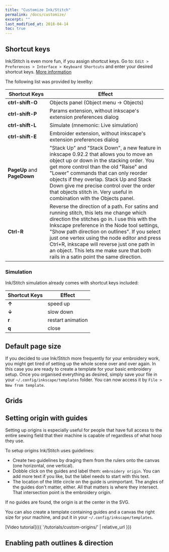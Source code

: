 ```yaml
---
title: "Customize Ink/Stitch"
permalink: /docs/customize/
excerpt: ""
last_modified_at: 2018-04-14
toc: true
---
```


## Shortcut keys

Ink/Stitch is even more fun, if you assign shortcut keys. Go to: `Edit > Preferences > Interface > Keyboard Shortcuts` and enter your desired shortcut keys. [More information](http://wiki.inkscape.org/wiki/index.php/Customizing_Inkscape)

The following list was provided by lexelby:

Shortcut&nbsp;Keys | Effect
-------- | --------
**ctrl-shift-O** | Objects panel (Object menu -> Objects)
**ctrl-shift-P** | Params extension, without inkscape's extension preferences dialog
**ctrl-shift-L** | Simulate (mnemonic: Live simulation)
**ctrl-shift-E** | Embroider extension, without inkscape's extension preferences dialog
**PageUp** and **PageDown** | "Stack Up" and "Stack Down", a new feature in inkscape 0.92.2 that allows you to move an object up or down in the stacking order. You get more control than the old "Raise" and "Lower" commands that can only reorder objects if they overlap. Stack Up and Stack Down give me precise control over the order that objects stitch in. Very useful in combination with the Objects panel.
**Ctrl-R** | Reverse the direction of a path. For satins and running stitch, this lets me change which direction the stitches go in. I use this with the Inkscape preference in the Node tool settings, "Show path direction on outlines". If you select just one vertex using the node editor and press Ctrl+R, inkscape will reverse just one path in an object. This lets me make sure that both rails in a satin point the same direction.



### Simulation
Ink/Stitch simulation already comes with shortcut keys included:

Shortcut Keys | Effect
-------- | --------
**↑** | speed up
**↓** | slow down
**r** | restart animation
**q** | close

## Default page size

If you decided to use Ink/Stitch more frequently for your embroidery work, you might get tired of setting up the whole scene over and over again. In this case you are ready to create a template for your basic embroidery setup. Once you organised everything as desired, simply save your file in your `~/.config/inkscape/templates` folder. You can now access it by `File > New from template`.

## Grids
## Setting origin with guides

Setting up origins is especially useful for people that have full access to the entire sewing field that their machine is capable of regardless of what hoop they use.

To setup origins Ink/Stitch uses guidelines:
  * Create two guidelines by draging them from the rulers onto the canvas (one horizontal, one vertical).
  * Dobble click on the guides and label them: `embroidery origin`. You can add more text if you like, but the label needs to start with this text.
  * The location of the little circle on the guide is unimportant. The angles of the guides don't matter, either. All that matters is where they intersect. That intersection point is the embroidery origin.

If no guides are found, the origin is at the center in the SVG.
  
You can also create a template containing guides and a canvas the right size for your machine, and put it in your `~/.config/inkscape/templates`.

[Video tutorial]({{ '/tutorials/custom-origins/' | relative_url }})

## Enabling path outlines & direction
